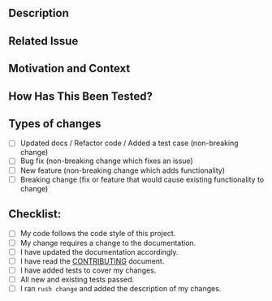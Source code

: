 <!--- Write a concise but specific PR title in the box above. -->
<!--- Prefix your PR with a relevant RobotlegsJS package name in brackets. -->
<!--- For example, if your PR fixes the "@robotlegsjs/core" project, then your PR title might look like: -->
<!--- "[core] Fix issue related to ..." -->

## Description

<!--- In a few sentences, describe your changes in detail -->

## Related Issue

<!--- This project only accepts pull requests related to open issues -->
<!--- If suggesting a new feature or change, please discuss it in an issue first -->
<!--- If fixing a bug, there should be an issue describing it with steps to reproduce -->
<!--- You can add the magic phrase "Fixes #1234" to automatically close the issue #1234 when your PR is merged. -->

## Motivation and Context

<!--- Why is this change required? What problem does it solve? -->
<!--- What did you change? -->
<!--- How did you solve the problem? -->
<!--- Mention any alternate approaches you considered. -->
<!--- Did you completely solve the problem, or are some cases not handled yet? -->
<!--- Does this change break backwards compatibility? -->
<!--- Could any aspects of your change impact performance? -->

## How Has This Been Tested?

<!--- Please describe in detail how you tested your changes. -->
<!--- Include details of your testing environment, and the tests you ran to -->
<!--- see how your change affects other areas of the code, etc. -->

## Types of changes

<!--- What types of changes does your code introduce? Put an `x` in all the boxes that apply: -->

- [ ] Updated docs / Refactor code / Added a test case (non-breaking change)
- [ ] Bug fix (non-breaking change which fixes an issue)
- [ ] New feature (non-breaking change which adds functionality)
- [ ] Breaking change (fix or feature that would cause existing functionality to change)

## Checklist:

<!--- Go over all the following points, and put an `x` in all the boxes that apply. -->
<!--- If you're unsure about any of these, don't hesitate to ask. We're here to help! -->

- [ ] My code follows the code style of this project.
- [ ] My change requires a change to the documentation.
- [ ] I have updated the documentation accordingly.
- [ ] I have read the [CONTRIBUTING](https://github.com/RobotlegsJS/Robotlegs/tree/master/.github/CONTRIBUTING.md) document.
- [ ] I have added tests to cover my changes.
- [ ] All new and existing tests passed.
- [ ] I ran `rush change` and added the description of my changes.
